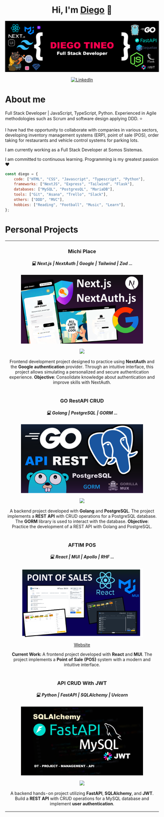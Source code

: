 <h1 align="center">Hi, I'm <a href="https://github.com/DiegoTineo">Diego</a> 👋</h1>

<div align="center">
  <img src="por.png">
</div>

<p align="center">
  <a href="https://www.linkedin.com/in/diego-tineo-4a0526137/?trk=opento_sprofile_details" target="_blank">
    <img src="https://img.shields.io/badge/LinkedIn-0077B5?style=for-the-badge&logo=linkedin&logoColor=white" alt="LinkedIn"/>
  </a>
</p>

# About me

Full Stack Developer | JavaScript, TypeScript, Python. Experienced in Agile methodologies such as Scrum and software design applying DDD. ⭐

I have had the opportunity to collaborate with companies in various sectors, developing inventory management systems (ERP), point of sale (POS), order taking for restaurants and vehicle control systems for parking lots.

I am currently working as a Full Stack Developer at Somos Sistemas.

I am committed to continuous learning. Programming is my greatest passion❤️

```javascript
const diego = {
    code: ["HTML", "CSS", "Javascript", "Typescript", "Python"],
    frameworks: ["NextJS", "Express", "Tailwind", "Flask"],
    databases: ["MySQL", "PostgresQL", "MariaDB"],
    tools: ["Git", "Asana", "Trello", "Slack"],
    others: ["DDD", "MVC"],
    hobbies: ["Reading", "Football", "Music", "Learn"],
};
```

<!--
# Current hobby project

## Project management API

<a href="https://github.com/DiegoTineo/dt-project-management"><img src="pm.png" style="height: 60%; width:60%;"/></a>
-->

# Personal Projects

<table>
  <tr>
    <td width="50%">
      <h3 align="center">Michi Place</h3>
      <h5 align="center">💻 Next.js | NextAuth | Google | Tailwind | Zod  ...</h5>  
      <div align="center">
        <a href="https://github.com/DiegoTineo/michi-place" target="_blank">
          <img src="mp.png" width="400" alt="Curso básico android">
        </a>
        <p>
          <a href="https://github.com/DiegoTineo/michi-place" target="_blank">
            <img src="https://img.shields.io/badge/CÓDIGO-ff9?style=for-the-badge&logo=github&logoColor=black">
          </a>
        </p>
        <p>
          Frontend development project designed to practice using <strong>NextAuth</strong> and the <strong>Google authentication</strong> provider. Through an intuitive interface, this project allows simulating a personalized and secure authentication experience. <strong>Objective</strong>: Consolidate knowledge about authentication and improve skills with NextAuth.
        </p>
      </div>
    </td>
  </tr>
  <tr>
    <td width="50%">
      <h3 align="center">GO RestAPI CRUD </h3>
      <h5 align="center">💻 Golang | PostgreSQL | GORM ...</h5>  
      <div align="center">
        <a href="https://github.com/DiegoTineo/go-gorm-restapi" target="_blank">
          <img src="go.png" width="400" alt="Curso básico android">
        </a>
        <p>
          <a href="https://github.com/DiegoTineo/go-gorm-restapi" target="_blank">
            <img src="https://img.shields.io/badge/CÓDIGO-ff9?style=for-the-badge&logo=github&logoColor=black">
          </a>
        </p>
        <p>
          A backend project developed with <strong>Golang</strong> and <strong>PostgreSQL</strong>. The project implements a <strong>REST API</strong> with CRUD operations for a PostgreSQL database. The <strong>GORM</strong> library is used to interact with the database. <strong>Objective</strong>: Practice the development of a REST API with Golang and PostgreSQL.
        </p>
      </div>
    </td>
  </tr>
  <tr>
    <td width="50%">
      <h3 align="center"> AFTIM POS</h3>
      <h5 align="center">💻 React | MUI | Apollo | RHF ...</h5>  
      <div align="center">
        <a href="https://aftim.app/" target="_blank">
          <img src="pos.png" width="400" alt="Curso básico android">
        </a>
        <p>
          <a href="https://aftim.app/" target="_blank">
           Website
          </a>
        </p>
        <p>
          <strong>Current Work:</strong> 
          A frontend project developed with <strong>React</strong> and <strong>MUI</strong>. The project implements a <strong>Point of Sale (POS)</strong> system with a modern and intuitive interface.
        </p>
      </div>
    </td>
  </tr>
  <tr>
    <td width="50%">
      <h3 align="center">API CRUD With JWT</h3>
      <h5 align="center">💻 Python | FastAPI | SQLAlchemy | Uvicorn</h5>  
      <div align="center">
        <a href="https://github.com/DiegoTineo/dt-project-management" target="_blank">
          <img src="pm.png" width="400" alt="Curso básico android">
        </a>
        <p>
          <a href="https://github.com/DiegoTineo/dt-project-management" target="_blank">
            <img src="https://img.shields.io/badge/CÓDIGO-ff9?style=for-the-badge&logo=github&logoColor=black">
          </a>
        </p>
        <p>
          A backend hands-on project utilizing <strong>FastAPI</strong>, <strong>SQLAlchemy</strong>, and <strong>JWT</strong>. Build a <strong>REST API</strong> with CRUD operations for a MySQL database and implement <strong>user authentication</strong>.
        </p>
      </div>
    </td>
  </tr>
</table>
